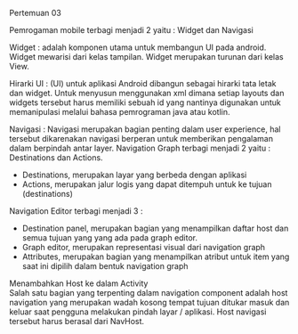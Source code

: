 Pertemuan 03

  Pemrogaman mobile terbagi menjadi 2 yaitu : Widget dan Navigasi

Widget : adalah komponen utama untuk membangun UI pada android. Widget mewarisi dari kelas tampilan. Widget merupakan turunan dari kelas View.

Hirarki UI : (UI) untuk aplikasi Android dibangun sebagai hirarki tata letak dan widget.  Untuk menyusun menggunakan xml dimana setiap layouts dan widgets tersebut harus memiliki sebuah id yang nantinya digunakan untuk memanipulasi melalui bahasa pemrograman java atau kotlin.

Navigasi : Navigasi merupakan bagian penting dalam user experience, hal tersebut dikarenakan navigasi berperan untuk memberikan pengalaman dalam berpindah antar layer.
Navigation Graph terbagi menjadi 2 yaitu : Destinations dan Actions.
-	Destinations, merupakan layar yang berbeda dengan aplikasi
-	Actions, merupakan jalur logis yang dapat ditempuh untuk ke tujuan (destinations)

Navigation Editor terbagi menjadi 3 :
-	Destination panel, merupakan bagian yang menampilkan daftar host dan semua tujuan yang yang ada pada graph editor.
-	Graph editor, merupakan representasi visual dari navigation graph
-	Attributes, merupakan bagian yang menampilkan atribut untuk item yang saat ini dipilih dalam bentuk navigation graph

Menambahkan Host ke dalam Activity      
Salah satu bagian yang terpenting dalam navigation component adalah host navigation yang merupakan wadah kosong tempat tujuan ditukar masuk dan keluar saat pengguna melakukan pindah layar / aplikasi. 
Host navigasi tersebut harus berasal dari NavHost.


